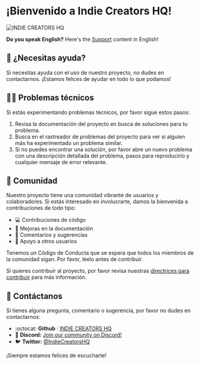 <!--
* SUPPORT.MD version 0.1.0
* If you make any modifications to this file, please update the Spanish version as well.
* Originally created by @Zyruks
* Contributors:
-->

# ¡Bienvenido a Indie Creators HQ!

![INDIE CREATORS HQ](https://user-images.githubusercontent.com/10075532/227379966-f688681c-ea72-44e3-afb9-357b4c05178d.png)

**Do you speak English?** Here's the [Support](../SUPPORT.md) content in English!

## 🤔 ¿Necesitas ayuda?

Si necesitas ayuda con el uso de nuestro proyecto, no dudes en contactarnos. ¡Estamos felices de ayudar en todo lo que podamos!

## 👨‍💻 Problemas técnicos

Si estás experimentando problemas técnicos, por favor sigue estos pasos:

1. Revisa la documentación del proyecto en busca de soluciones para tu problema.
2. Busca en el rastreador de problemas del proyecto para ver si alguien más ha experimentado un problema similar.
3. Si no puedes encontrar una solución, por favor abre un nuevo problema con una descripción detallada del problema, pasos para reproducirlo y cualquier mensaje de error relevante.

## 👥 Comunidad

Nuestro proyecto tiene una comunidad vibrante de usuarios y colaboradores. Si estás interesado en involucrarte, damos la bienvenida a contribuciones de todo tipo:

- 💻 Contribuciones de código
- 📖 Mejoras en la documentación
- 🌟 Comentarios y sugerencias
- 👏 Apoyo a otros usuarios

Tenemos un Código de Conducta que se espera que todos los miembros de la comunidad sigan. Por favor, léelo antes de contribuir.

Si quieres contribuir al proyecto, por favor revisa nuestras [directrices para contribuir](CONTRIBUTING_ES.md) para más información.

## 💬 Contáctanos

Si tienes alguna pregunta, comentario o sugerencia, por favor no dudes en contactarnos:

- :octocat: **Github** : [INDIE CREATORS HQ](https://github.com/Indie-Creator-Community)
- :100: **Discord:** [Join our community on Discord!](https://discord.gg/77guznJ8mZ)
- 🐦 **Twitter:** [@IndieCreatorsHQ](https://twitter.com/IndieCreatorsHQ)

¡Siempre estamos felices de escucharte!
